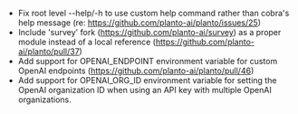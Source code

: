 - Fix root level --help/-h to use custom help command rather than cobra's help message (re: https://github.com/planto-ai/planto/issues/25)
- Include 'survey' fork (https://github.com/planto-ai/survey) as a proper module instead of a local reference (https://github.com/planto-ai/planto/pull/37)
- Add support for OPENAI_ENDPOINT environment variable for custom OpenAI endpoints (https://github.com/planto-ai/planto/pull/46)
- Add support for OPENAI_ORG_ID environment variable for setting the OpenAI organization ID when using an API key with multiple OpenAI organizations.
